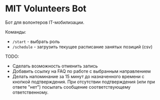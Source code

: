 # MIT Volunteers Bot

Бот для волонтеров IT-мобилизации. 

Команды:
 * `/start` - выбрать роль
 * `/schedule` - загрузить текущее расписание занятых позиций (csv)
 
 TODO:
  * Сделать возможность отменить запись
  * Добавить ссылку на FAQ по работе с выбранным направлением
  * Делать напоминание за 15 минут до назначенного времени c кнопкой подтверждения. При отсутствии подтверждения (или при ответе "нет") посылать сообщение соответствующему ответственному.
